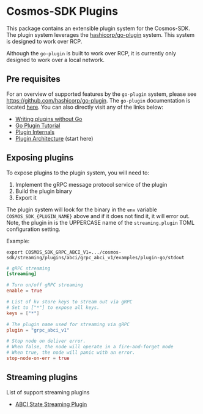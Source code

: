 # Cosmos-SDK Plugins

This package contains an extensible plugin system for the Cosmos-SDK. The plugin system leverages the [hashicorp/go-plugin](https://github.com/hashicorp/go-plugin) system. This system is designed to work over RCP. 

Although the `go-plugin` is built to work over RCP, it is currently only designed to work over a local network.

## Pre requisites
For an overview of supported features by the `go-plugin` system, please see https://github.com/hashicorp/go-plugin. The `go-plugin` documentation is located [here](https://github.com/hashicorp/go-plugin/tree/master/docs). You can also directly visit any of the links below:
- [Writing plugins without Go](https://github.com/hashicorp/go-plugin/blob/master/docs/guide-plugin-write-non-go.md) 
- [Go Plugin Tutorial](https://github.com/hashicorp/go-plugin/blob/master/docs/extensive-go-plugin-tutorial.md)
- [Plugin Internals](https://github.com/hashicorp/go-plugin/blob/master/docs/internals.md)
- [Plugin Architecture](https://www.youtube.com/watch?v=SRvm3zQQc1Q) (start here)

## Exposing plugins

To expose plugins to the plugin system, you will need to:
1. Implement the gRPC message protocol service of the plugin
2. Build the plugin binary
3. Export it

The plugin system will look for the binary in the `env` variable `COSMOS_SDK_{PLUGIN_NAME}` above and if it does not find it, it will error out.
Note, the plugin in is the UPPERCASE name of the `streaming.plugin` TOML configuration setting.

Example:
```shell
export COSMOS_SDK_GRPC_ABCI_V1=.../cosmos-sdk/streaming/plugins/abci/grpc_abci_v1/examples/plugin-go/stdout
```

```toml
# gRPC streaming
[streaming]

# Turn on/off gRPC streaming
enable = true

# List of kv store keys to stream out via gRPC
# Set to ["*"] to expose all keys.
keys = ["*"]

# The plugin name used for streaming via gRPC
plugin = "grpc_abci_v1"

# Stop node on deliver error.
# When false, the node will operate in a fire-and-forget mode
# When true, the node will panic with an error.
stop-node-on-err = true
```

## Streaming plugins

List of support streaming plugins

- [ABCI State Streaming Plugin](plugins/abci/v1/README.md)
